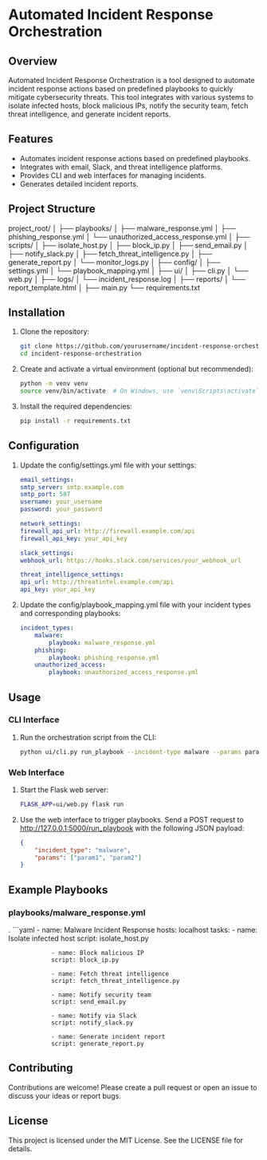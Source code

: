 # Automated Incident Response Orchestration

## Overview

Automated Incident Response Orchestration is a tool designed to automate incident response actions based on predefined playbooks to quickly mitigate cybersecurity threats. This tool integrates with various systems to isolate infected hosts, block malicious IPs, notify the security team, fetch threat intelligence, and generate incident reports.

## Features

- Automates incident response actions based on predefined playbooks.
- Integrates with email, Slack, and threat intelligence platforms.
- Provides CLI and web interfaces for managing incidents.
- Generates detailed incident reports.

## Project Structure

project_root/
│
├── playbooks/
│   ├── malware_response.yml
│   ├── phishing_response.yml
│   └── unauthorized_access_response.yml
│
├── scripts/
│   ├── isolate_host.py
│   ├── block_ip.py
│   ├── send_email.py
│   ├── notify_slack.py
│   ├── fetch_threat_intelligence.py
│   ├── generate_report.py
│   └── monitor_logs.py
│
├── config/
│   ├── settings.yml
│   └── playbook_mapping.yml
│
├── ui/
│   ├── cli.py
│   └── web.py
│
├── logs/
│   └── incident_response.log
│
├── reports/
│   └── report_template.html
│
├── main.py
└── requirements.txt



## Installation

1. Clone the repository:
    ```bash
    git clone https://github.com/yourusername/incident-response-orchestration.git
    cd incident-response-orchestration

2. Create and activate a virtual environment (optional but recommended):
    ```bash
    python -m venv venv
    source venv/bin/activate  # On Windows, use `venv\Scripts\activate`

3. Install the required dependencies:
    ```bash
    pip install -r requirements.txt


## Configuration

1. Update the config/settings.yml file with your settings:
    ```yaml
    email_settings:
    smtp_server: smtp.example.com
    smtp_port: 587
    username: your_username
    password: your_password

    network_settings:
    firewall_api_url: http://firewall.example.com/api
    firewall_api_key: your_api_key

    slack_settings:
    webhook_url: https://hooks.slack.com/services/your_webhook_url

    threat_intelligence_settings:
    api_url: http://threatintel.example.com/api
    api_key: your_api_key

2. Update the config/playbook_mapping.yml file with your incident types and corresponding playbooks:
    ```yaml
    incident_types:
        malware:
            playbook: malware_response.yml
        phishing:
            playbook: phishing_response.yml
        unauthorized_access:
            playbook: unauthorized_access_response.yml


## Usage

### CLI Interface

1. Run the orchestration script from the CLI:
    ```bash
    python ui/cli.py run_playbook --incident-type malware --params param1 param2

### Web Interface
1. Start the Flask web server:
    ```bash
    FLASK_APP=ui/web.py flask run

2. Use the web interface to trigger playbooks. Send a POST request to http://127.0.0.1:5000/run_playbook with the following JSON payload:
    ```json
    {
        "incident_type": "malware",
        "params": ["param1", "param2"]
    }


## Example Playbooks

### playbooks/malware_response.yml
.
    ```yaml
            - name: Malware Incident Response
            hosts: localhost
            tasks:
                - name: Isolate infected host
                script: isolate_host.py

                - name: Block malicious IP
                script: block_ip.py

                - name: Fetch threat intelligence
                script: fetch_threat_intelligence.py

                - name: Notify security team
                script: send_email.py

                - name: Notify via Slack
                script: notify_slack.py

                - name: Generate incident report
                script: generate_report.py


## Contributing

Contributions are welcome! Please create a pull request or open an issue to discuss your ideas or report bugs.


## License

This project is licensed under the MIT License. See the LICENSE file for details.
